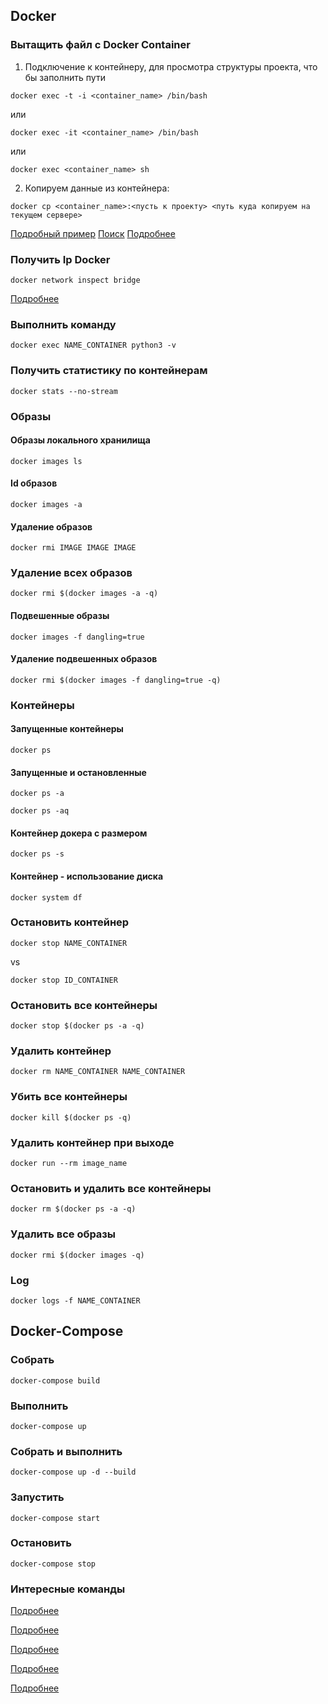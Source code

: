 ## Docker
### Вытащить файл с Docker Container
1. Подключение к контейнеру, для просмотра структуры проекта, что бы заполнить пути
```docker
docker exec -t -i <container_name> /bin/bash
```
или
```
docker exec -it <container_name> /bin/bash
```
или 
```docker
docker exec <container_name> sh
```
2. Копируем данные из контейнера:
```docker
docker cp <container_name>:<пусть к проекту> <путь куда копируем на текущем сервере>
```

[Подробный пример](https://qna.habr.com/q/407474)
[Поиск](https://www.google.com/search?q=%D0%B4%D0%BE%D1%81%D1%82%D0%B0%D1%82%D1%8C+%D1%84%D0%B0%D0%B9%D0%BB+%D1%81+docker+%D0%BA%D0%BE%D0%BD%D1%82%D0%B5%D0%B9%D0%BD%D0%B5%D1%80%D0%B0&oq=%D0%B4%D0%BE%D1%81%D1%82%D0%B0%D1%82%D1%8C+%D1%84%D0%B0%D0%B9%D0%BB+%D1%81+%D0%B4%D0%BE%D0%BA%D0%B5%D1%80+%D0%BA%D0%BE%D0%BD%D1%82&aqs=chrome.1.69i57j33i22i29i30.6359j0j7&sourceid=chrome&ie=UTF-8)
[Подробнее](https://rtfm.co.ua/docker-skopirovat-fajl-iz-kontejnera-na-xost-mashinu-i-obratno/)

### Получить Ip Docker
```docker
docker network inspect bridge
```
[Подробнее](https://itsecforu.ru/2021/04/02/%F0%9F%90%B3-%D0%BA%D0%B0%D0%BA-%D1%83%D0%B7%D0%BD%D0%B0%D1%82%D1%8C-ip-%D0%B0%D0%B4%D1%80%D0%B5%D1%81-docker-%D0%BA%D0%BE%D0%BD%D1%82%D0%B5%D0%B9%D0%BD%D0%B5%D1%80%D0%B0/)

### Выполнить команду
```docker
docker exec NAME_CONTAINER python3 -v
```

### Получить статистику по контейнерам
```
docker stats --no-stream
```

### Образы
#### Образы локального хранилища
```docker
docker images ls
```

#### Id образов
```docker
docker images -a
```

#### Удаление образов
```docker
docker rmi IMAGE IMAGE IMAGE
```

### Удаление всех образов
```docker
docker rmi $(docker images -a -q)
```

#### Подвешенные образы
```docker
docker images -f dangling=true
```
#### Удаление подвешенных образов
```docker
docker rmi $(docker images -f dangling=true -q)
```

### Контейнеры
#### Запущенные контейнеры
```docker
docker ps
```

#### Запущенные и остановленные
```docker
docker ps -a
```

```docker
docker ps -aq
```

#### Контейнер докера с размером
```docker
docker ps -s
```

#### Контейнер - использование диска
```docker
docker system df
```


### Остановить контейнер
```docker
docker stop NAME_CONTAINER
```
vs
```docker
docker stop ID_CONTAINER
```

### Остановить все контейнеры
```docker
docker stop $(docker ps -a -q)
```

### Удалить контейнер
```docker
docker rm NAME_CONTAINER NAME_CONTAINER
```

### Убить все контейнеры
```docker
docker kill $(docker ps -q)
```

### Удалить контейнер при выходе
```docker
docker run --rm image_name
```

### Остановить и удалить все контейнеры
```docker
docker rm $(docker ps -a -q)
```

### Удалить все образы
```docker
docker rmi $(docker images -q)
```

### Log 
```docker
docker logs -f NAME_CONTAINER
```


## Docker-Compose
### Собрать
```docker
docker-compose build
```

### Выполнить
```docker
docker-compose up
```

### Собрать и выполнить
```docker
docker-compose up -d --build
```

### Запустить
```docker
docker-compose start
```

### Остановить
```docker
docker-compose stop
```

### Интересные команды
[Подробнее](https://devacademy.ru/article/kak-udalit-obrazy-kontieiniery-i-toma-docker)

[Подробнее](https://www.digitalocean.com/community/tutorials/how-to-remove-docker-images-containers-and-volumes-ru)

[Подробнее](https://www.codenotary.com/blog/extremely-useful-docker-commands/)

[Подробнее](https://www.digitalocean.com/community/tutorials/how-to-remove-docker-images-containers-and-volumes-ru)

[Подробнее](https://devacademy.ru/article/kak-udalit-obrazy-kontieiniery-i-toma-docker)


